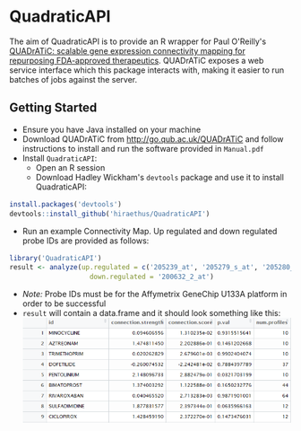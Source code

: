 # QuadraticAPI

The aim of QuadraticAPI is to provide an R wrapper for Paul O'Reilly's [QUADrATiC: scalable gene expression connectivity mapping for repurposing FDA-approved therapeutics](http://pure.qub.ac.uk/portal/en/publications/quadratic-scalable-gene-expression-connectivity-mapping-for-repurposing-fdaapproved-therapeutics(d536c74c-8eee-480e-a23e-656e1570416c).html). QUADrATiC exposes a web service interface which this package interacts with, making it easier to run batches of jobs against the server.

## Getting Started

* Ensure you have Java installed on your machine
* Download QUADrATiC from http://go.qub.ac.uk/QUADrATiC and follow instructions to install and run the software 
provided in `Manual.pdf`
* Install `QuadraticAPI`:
    * Open an R session
    * Download Hadley Wickham's `devtools` package and use it to install QuadraticAPI:
```R
install.packages('devtools')
devtools::install_github('hiraethus/QuadraticAPI')
```
* Run an example Connectivity Map. Up regulated and down regulated probe IDs are provided as follows:
```R
library('QuadraticAPI')
result <- analyze(up.regulated = c('205239_at', '205279_s_at', '205280_at'),
                    down.regulated = '200632_2_at')
```
* *Note:* Probe IDs must be for the Affymetrix GeneChip U133A platform in order to be successful
* `result` will contain a data.frame and it should look something like this:
![Rable of Results](./results-table.PNG "Table of Results")
